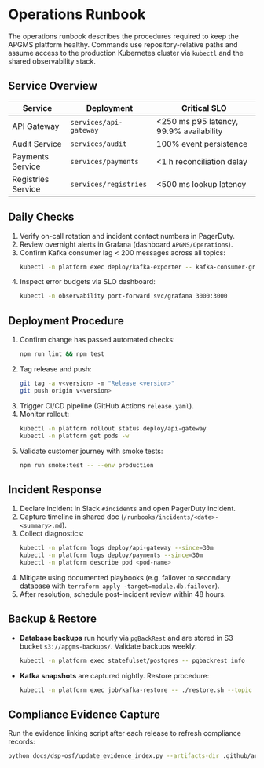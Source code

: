 # Operations Runbook

The operations runbook describes the procedures required to keep the APGMS platform healthy. Commands use repository-relative paths and assume access to the production Kubernetes cluster via `kubectl` and the shared observability stack.

## Service Overview

| Service | Deployment | Critical SLO |
| --- | --- | --- |
| API Gateway | `services/api-gateway` | <250 ms p95 latency, 99.9% availability |
| Audit Service | `services/audit` | 100% event persistence |
| Payments Service | `services/payments` | <1 h reconciliation delay |
| Registries Service | `services/registries` | <500 ms lookup latency |

## Daily Checks

1. Verify on-call rotation and incident contact numbers in PagerDuty.
2. Review overnight alerts in Grafana (dashboard `APGMS/Operations`).
3. Confirm Kafka consumer lag < 200 messages across all topics:
   ```bash
   kubectl -n platform exec deploy/kafka-exporter -- kafka-consumer-groups --bootstrap-server kafka:9092 --all-groups --describe
   ```
4. Inspect error budgets via SLO dashboard:
   ```bash
   kubectl -n observability port-forward svc/grafana 3000:3000
   ```

## Deployment Procedure

1. Confirm change has passed automated checks:
   ```bash
   npm run lint && npm test
   ```
2. Tag release and push:
   ```bash
   git tag -a v<version> -m "Release <version>"
   git push origin v<version>
   ```
3. Trigger CI/CD pipeline (GitHub Actions `release.yaml`).
4. Monitor rollout:
   ```bash
   kubectl -n platform rollout status deploy/api-gateway
   kubectl -n platform get pods -w
   ```
5. Validate customer journey with smoke tests:
   ```bash
   npm run smoke:test -- --env production
   ```

## Incident Response

1. Declare incident in Slack `#incidents` and open PagerDuty incident.
2. Capture timeline in shared doc (`/runbooks/incidents/<date>-<summary>.md`).
3. Collect diagnostics:
   ```bash
   kubectl -n platform logs deploy/api-gateway --since=30m
   kubectl -n platform logs deploy/payments --since=30m
   kubectl -n platform describe pod <pod-name>
   ```
4. Mitigate using documented playbooks (e.g. failover to secondary database with `terraform apply -target=module.db.failover`).
5. After resolution, schedule post-incident review within 48 hours.

## Backup & Restore

- **Database backups** run hourly via `pgBackRest` and are stored in S3 bucket `s3://apgms-backups/`. Validate backups weekly:
  ```bash
  kubectl -n platform exec statefulset/postgres -- pgbackrest info
  ```
- **Kafka snapshots** are captured nightly. Restore procedure:
  ```bash
  kubectl -n platform exec job/kafka-restore -- ./restore.sh --topic <topic> --timestamp <epoch>
  ```

## Compliance Evidence Capture

Run the evidence linking script after each release to refresh compliance records:
```bash
python docs/dsp-osf/update_evidence_index.py --artifacts-dir .github/artifacts
```

